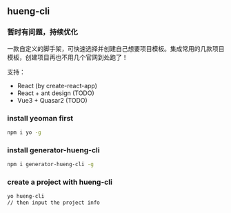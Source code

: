 
## hueng-cli

### 暂时有问题，持续优化

一款自定义的脚手架，可快速选择并创建自己想要项目模板。集成常用的几款项目模板，创建项目再也不用几个官网到处跑了！

支持：
- React (by create-react-app)
- React + ant design (TODO)
- Vue3 + Quasar2 (TODO)

### install yeoman first
```bash
npm i yo -g
```

### install generator-hueng-cli
```bash
npm i generator-hueng-cli -g 
```

### create a project with hueng-cli
```bash
yo hueng-cli
// then input the project info
```
